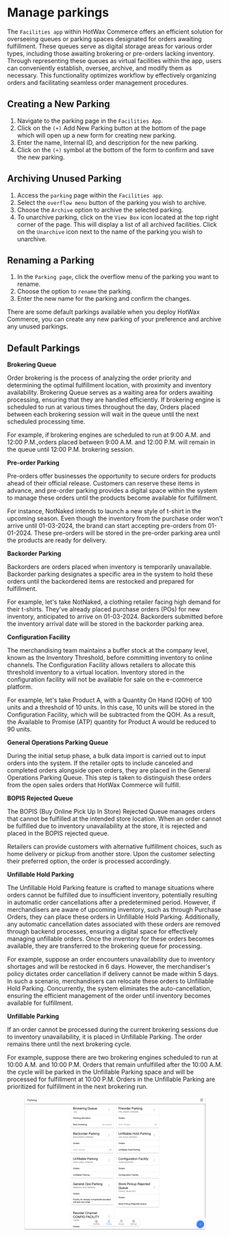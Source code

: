 # Manage parkings

The `Facilities app` within HotWax Commerce offers an efficient solution for overseeing queues or parking spaces designated for orders awaiting fulfillment. These queues serve as digital storage areas for various order types, including those awaiting brokering or pre-orders lacking inventory. Through representing these queues as virtual facilities within the app, users can conveniently establish, oversee, archive, and modify them as necessary. This functionality optimizes workflow by effectively organizing orders and facilitating seamless order management procedures.

## Creating a New Parking

1. Navigate to the parking page in the `Facilities App`.
2. Click on the `(+)` Add New Parking button at the bottom of the page which will open up a new form for creating new parking.
3. Enter the name, Internal ID, and description for the new parking.
4. Click on the `(+)` symbol at the bottom of the form to confirm and save the new parking.

## Archiving Unused Parking

1. Access the `parking` page within the `Facilities app`.
2. Select the `overflow menu` button of the parking you wish to archive.
3. Choose the `Archive` option to archive the selected parking.
4. To unarchive parking, click on the `View Box` icon located at the top right corner of the page. This will display a list of all archived facilities. Click on the `Unarchive` icon next to the name of the parking you wish to unarchive.

## Renaming a Parking

1. In the `Parking page`, click the overflow menu of the parking you want to rename.
2. Choose the option to `rename` the parking.
3. Enter the new name for the parking and confirm the changes.

There are some default parkings available when you deploy HotWax Commerce, you can create any new parking of your preference and archive any unused parkings.

## Default Parkings

**Brokering Queue**

Order brokering is the process of analyzing the order priority and determining the optimal fulfillment location, with proximity and inventory availability. Brokering Queue serves as a waiting area for orders awaiting processing, ensuring that they are handled efficiently. If brokering engine is scheduled to run at various times throughout the day, Orders placed between each brokering session will wait in the queue until the next scheduled processing time.

For example, if brokering engines are scheduled to run at 9:00 A.M. and 12:00 P.M.,orders placed between 9:00 A.M. and 12:00 P.M. will remain in the queue until 12:00 P.M. brokering session.

**Pre-order Parking**

Pre-orders offer businesses the opportunity to secure orders for products ahead of their official release. Customers can reserve these items in advance, and pre-order parking provides a digital space within the system to manage these orders until the products become available for fulfillment.

For instance, NotNaked intends to launch a new style of t-shirt in the upcoming season. Even though the inventory from the purchase order won't arrive until 01-03-2024, the brand can start accepting pre-orders from 01-01-2024. These pre-orders will be stored in the pre-order parking area until the products are ready for delivery.

**Backorder Parking**

Backorders are orders placed when inventory is temporarily unavailable. Backorder parking designates a specific area in the system to hold these orders until the backordered items are restocked and prepared for fulfillment.

For example, let's take NotNaked, a clothing retailer facing high demand for their t-shirts. They've already placed purchase orders (POs) for new inventory, anticipated to arrive on 01-03-2024. Backorders submitted before the inventory arrival date will be stored in the backorder parking area.

**Configuration Facility**

The merchandising team maintains a buffer stock at the company level, known as the Inventory Threshold, before committing inventory to online channels. The Configuration Facility allows retailers to allocate this threshold inventory to a virtual location. Inventory stored in the configuration facility will not be available for sale on the e-commerce platform.

For example, let's take Product A, with a Quantity On Hand (QOH) of 100 units and a threshold of 10 units. In this case, 10 units will be stored in the Configuration Facility, which will be subtracted from the QOH. As a result, the Available to Promise (ATP) quantity for Product A would be reduced to 90 units.

**General Operations Parking Queue**

During the initial setup phase, a bulk data import is carried out to input orders into the system. If the retailer opts to include canceled and completed orders alongside open orders, they are placed in the General Operations Parking Queue. This step is taken to distinguish these orders from the open sales orders that HotWax Commerce will fulfill.

**BOPIS Rejected Queue**

The BOPIS (Buy Online Pick Up In Store) Rejected Queue manages orders that cannot be fulfilled at the intended store location. When an order cannot be fulfilled due to inventory unavailability at the store, it is rejected and placed in the BOPIS rejected queue.

Retailers can provide customers with alternative fulfillment choices, such as home delivery or pickup from another store. Upon the customer selecting their preferred option, the order is processed accordingly.

**Unfillable Hold Parking**

The Unfillable Hold Parking feature is crafted to manage situations where orders cannot be fulfilled due to insufficient inventory, potentially resulting in automatic order cancellations after a predetermined period. However, if merchandisers are aware of upcoming inventory, such as through Purchase Orders, they can place these orders in Unfillable Hold Parking. Additionally, any automatic cancellation dates associated with these orders are removed through backend processes, ensuring a digital space for effectively managing unfillable orders. Once the inventory for these orders becomes available, they are transferred to the brokering queue for processing.

For example, suppose an order encounters unavailability due to inventory shortages and will be restocked in 6 days. However, the merchandiser's policy dictates order cancellation if delivery cannot be made within 5 days. In such a scenario, merchandisers can relocate these orders to Unfillable Hold Parking. Concurrently, the system eliminates the auto-cancellation, ensuring the efficient management of the order until inventory becomes available for fulfillment.

**Unfillable Parking**

If an order cannot be processed during the current brokering sessions due to inventory unavailability, it is placed in Unfillable Parking. The order remains there until the next brokering cycle.

For example, suppose there are two brokering engines scheduled to run at 10:00 A.M. and 10:00 P.M. Orders that remain unfulfilled after the 10:00 A.M. the cycle will be parked in the Unfillable Parking space and will be processed for fulfillment at 10:00 P.M. Orders in the Unfillable Parking are prioritized for fulfillment in the next brokering run.

<figure><img src="../../.gitbook/assets/facilities.hotwax.io_tabs_parking (1) 1.png" alt=""><figcaption></figcaption></figure>
